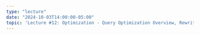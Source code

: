 ```yaml
---
type: "lecture"
date: "2024-10-03T14:00:00-05:00"
topic: 'Lecture #12: Optimization - Query Optimization Overview, Rewrite Rules'
---
```


